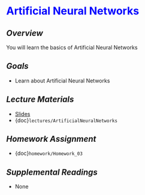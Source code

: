 # <span style="color: blue;"><b>Artificial Neural Networks</b></span>

## *Overview*
You will learn the basics of Artificial Neural Networks

## *Goals*
* Learn about Artificial Neural Networks

## *Lecture Materials*
* [Slides]()
* {doc}`lectures/ArtificialNeuralNetworks`

## *Homework Assignment*
* {doc}`homework/Homework_03`

## *Supplemental Readings*
* None